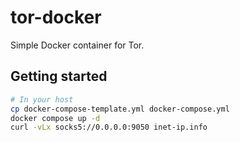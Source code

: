 # tor-docker

Simple Docker container for Tor.

## Getting started
```sh
# In your host
cp docker-compose-template.yml docker-compose.yml
docker compose up -d
curl -vLx socks5://0.0.0.0:9050 inet-ip.info
```
